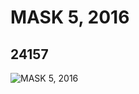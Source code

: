 # MASK 5, 2016
## 24157
![MASK 5, 2016](https://lc-www-live-s.legocdn.com/media/bricks/5/2/6135034.jpg)